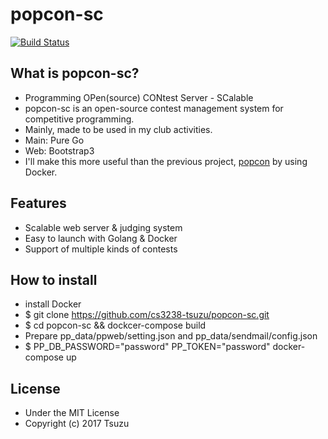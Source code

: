 # popcon-sc
[![Build Status](https://travis-ci.org/cs3238-tsuzu/popcon-sc.svg?branch=swarm)](https://travis-ci.org/cs3238-tsuzu/popcon-sc)

## What is popcon-sc?
- Programming OPen(source) CONtest Server - SCalable
- popcon-sc is an open-source contest management system for competitive programming.
- Mainly, made to be used in my club activities.
- Main: Pure Go
- Web: Bootstrap3
- I'll make this more useful than the previous project, [popcon](https://github.com/cs3238-tsuzu/popcon) by using Docker.

## Features
- Scalable web server & judging system
- Easy to launch with Golang & Docker
- Support of multiple kinds of contests

## How to install
- install Docker
- $ git clone https://github.com/cs3238-tsuzu/popcon-sc.git
- $ cd popcon-sc && dockcer-compose build
- Prepare pp_data/ppweb/setting.json and pp_data/sendmail/config.json
- $ PP_DB_PASSWORD="password" PP_TOKEN="password" docker-compose up

## License
- Under the MIT License
- Copyright (c) 2017 Tsuzu

